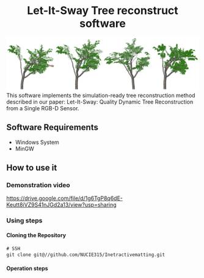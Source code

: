 <h1><center>Let-It-Sway Tree reconstruct software</center> </h1>
<img src="images/demo.png" alt="mainui" width="1080"/> <br>
This software implements the simulation-ready tree reconstruction method described in our paper: Let-It-Sway: Quality Dynamic Tree Reconstruction from a Single RGB-D Sensor.
 <h2> Software Requirements </h2>

- Windows System
- MinGW

<h2>How to use it </h2>

### Demonstration video

https://drive.google.com/file/d/1g6TgP8q6dE-Keutt8iVZ9S41nJGd2a13/view?usp=sharing

### Using steps
#### Cloning the Repository

```shell
# SSH                                                                       
git clone git@//github.com/NUCIE315/Inetractivematting.git
```
#### Operation steps
